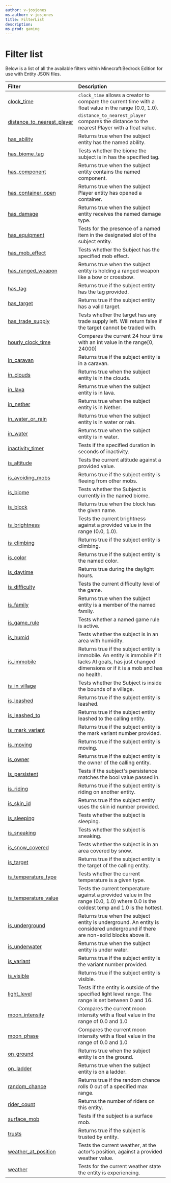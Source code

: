 ```yaml
---
author: v-josjones
ms.author: v-josjones
title: FilterList
description: 
ms.prod: gaming
---
```


# Filter list

Below is a list of all the available filters within Minecraft:Bedrock Edition for use with Entity JSON files.

|Filter |Description|
|:------|:----------|
|[clock_time](Filters/clock_time.md)|`clock_time` allows a creator to compare the current time with a float value in the range (0.0, 1.0). |
|[distance_to_nearest_player](Filters/distance_to_nearest_player.md)|`distance_to_nearest_player` compares the distance to the nearest Player with a float value. |
|[has_ability](Filters/has_ability.md)|Returns true when the subject entity has the named ability. |
|[has_biome_tag](Filters/has_biome_tag.md)|Tests whether the biome the subject is in has the specified tag. |
|[has_component](Filters/has_component.md)|Returns true when the subject entity contains the named component. |
|[has_container_open](Filters/has_container_open.md)|Returns true when the subject Player entity has opened a container. |
|[has_damage](Filters/has_damage.md)|Returns true when the subject entity receives the named damage type. |
|[has_equipment](Filters/has_equipment.md)|Tests for the presence of a named item in the designated slot of the subject entity. |
|[has_mob_effect](Filters/has_mob_effect.md)|Tests whether the Subject has the specified mob effect. |
|[has_ranged_weapon](Filters/has_ranged_weapon.md)|Returns true when the subject entity is holding a ranged weapon like a bow or crossbow. |
|[has_tag](Filters/has_tag.md)|Returns true if the subject entity has the tag provided. |
|[has_target](Filters/has_target.md)|Returns true if the subject entity has a valid target. |
|[has_trade_supply](Filters/has_trade_supply.md)|Tests whether the target has any trade supply left. Will return false if the target cannot be traded with. |
|[hourly_clock_time](Filters/hourly_clock_time.md)|Compares the current 24 hour time with an int value in the range[0, 24000] |
|[in_caravan](Filters/in_caravan.md)|Returns true if the subject entity is in a caravan. |
|[in_clouds](Filters/in_clouds.md)|Returns true when the subject entity is in the clouds. |
|[in_lava](Filters/in_lava.md)|Returns true when the subject entity is in lava. |
|[in_nether](Filters/in_nether.md)|Returns true when the subject entity is in Nether. |
|[in_water_or_rain](Filters/in_water_or_rain.md)|Returns true when the subject entity is in water or rain. |
|[in_water](Filters/in_water.md)|Returns true when the subject entity is in water. |
|[inactivity_timer](Filters/inactivity_timer.md)|Tests if the specified duration in seconds of inactivity. |
|[is_altitude](Filters/is_altitude.md)|Tests the current altitude against a provided value. |
|[is_avoiding_mobs](Filters/is_avoiding_mobs.md)|Returns true if the subject entity is fleeing from other mobs. |
|[is_biome](Filters/is_biome.md)|Tests whether the Subject is currently in the named biome. |
|[is_block](Filters/is_block.md)|Returns true when the block has the given name. |
|[is_brightness](Filters/is_brightness.md)|Tests the current brightness against a provided value in the range (0.0, 1.0). |
|[is_climbing](Filters/is_climbing.md)|Returns true if the subject entity is climbing. |
|[is_color](Filters/is_color.md)|Returns true if the subject entity is the named color. |
|[is_daytime](Filters/is_daytime.md)|Returns true during the daylight hours. |
|[is_difficulty](Filters/is_difficulty.md)|Tests the current difficulty level of the game. |
|[is_family](Filters/is_family.md)|Returns true when the subject entity is a member of the named family. |
|[is_game_rule](Filters/is_game_rule.md)|Tests whether a named game rule is active. |
|[is_humid](Filters/is_humid.md)|Tests whether the subject is in an area with humidity. |
|[is_immobile](Filters/is_immobile.md)|Returns true if the subject entity is immobile. An entity is immobile if it lacks AI goals, has just changed dimensions or if it is a mob and has no health. |
|[is_in_village](Filters/is_in_village.md)|Tests whether the Subject is inside the bounds of a village. |
|[is_leashed](Filters/is_leashed.md)|Returns true if the subject entity is leashed. |
|[is_leashed_to](Filters/is_leashed_to.md)|Returns true if the subject entity leashed to the calling entity. |
|[is_mark_variant](Filters/is_mark_variant.md)|Returns true if the subject entity is the mark variant number provided. |
|[is_moving](Filters/is_moving.md)|Returns true if the subject entity is moving. |
|[is_owner](Filters/is_owner.md)|Returns true if the subject entity is the owner of the calling entity. |
|[is_persistent](Filters/is_persistent.md)|Tests if the subject's persistence matches the bool value passed in. |
|[is_riding](Filters/is_riding.md)|Returns true if the subject entity is riding on another entity. |
|[is_skin_id](Filters/is_skin_id.md)|Returns true if the subject entity uses the skin id number provided. |
|[is_sleeping](Filters/is_sleeping.md)|Tests whether the subject is sleeping. |
|[is_sneaking](Filters/is_sneaking.md)|Tests whether the subject is sneaking. |
|[is_snow_covered](Filters/is_snow_covered.md)|Tests whether the subject is in an area covered by snow. |
|[is_target](Filters/is_target.md)|Returns true if the subject entity is the target of the calling entity. |
|[is_temperature_type](Filters/is_temperature_type.md)|Tests whether the current temperature is a given type. |
|[is_temperature_value](Filters/is_temperature_value.md)|Tests the current temperature against a provided value in the range (0.0, 1.0) where 0.0 is the coldest temp and 1.0 is the hottest. |
|[is_underground](Filters/is_underground.md)|Returns true when the subject entity is underground. An entity is considered underground if there are non-solid blocks above it. |
|[is_underwater](Filters/is_underwater.md)|Returns true when the subject entity is under water. |
|[is_variant](Filters/is_variant.md)|Returns true if the subject entity is the variant number provided. |
|[is_visible](Filters/is_visible.md)|Returns true if the subject entity is visible. |
|[light_level](Filters/light_level.md)|Tests if the entity is outside of the specified light level range. The range is set between 0 and 16. |
|[moon_intensity](Filters/moon_intensity.md)|Compares the current moon intensity with a float value in the range of 0.0 and 1.0 |
|[moon_phase](Filters/moon_phase.md)|Compares the current moon intensity with a float value in the range of 0.0 and 1.0 |
|[on_ground](Filters/on_ground.md)|Returns true when the subject entity is on the ground. |
|[on_ladder](Filters/on_ladder.md)|Returns true when the subject entity is on a ladder. |
|[random_chance](Filters/random_chance.md)|Returns true if the random chance rolls 0 out of a specified max range. |
|[rider_count](Filters/rider_count.md)|Returns the number of riders on this entity. |
|[surface_mob](Filters/surface_mob.md)|Tests if the subject is a surface mob. |
|[trusts](Filters/trusts.md)|Returns true if the subject is trusted by entity. |
|[weather_at_position](Filters/weather_at_position.md)|Tests the current weather, at the actor's position, against a provided weather value.|
|[weather](Filters/weather.md)|Tests for the current weather state the entity is experiencing. |
